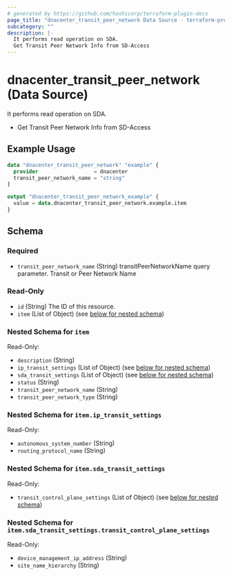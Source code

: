 ```yaml
---
# generated by https://github.com/hashicorp/terraform-plugin-docs
page_title: "dnacenter_transit_peer_network Data Source - terraform-provider-dnacenter"
subcategory: ""
description: |-
  It performs read operation on SDA.
  Get Transit Peer Network Info from SD-Access
---
```


# dnacenter_transit_peer_network (Data Source)

It performs read operation on SDA.

- Get Transit Peer Network Info from SD-Access

## Example Usage

```terraform
data "dnacenter_transit_peer_network" "example" {
  provider                  = dnacenter
  transit_peer_network_name = "string"
}

output "dnacenter_transit_peer_network_example" {
  value = data.dnacenter_transit_peer_network.example.item
}
```

<!-- schema generated by tfplugindocs -->
## Schema

### Required

- `transit_peer_network_name` (String) transitPeerNetworkName query parameter. Transit or Peer Network Name

### Read-Only

- `id` (String) The ID of this resource.
- `item` (List of Object) (see [below for nested schema](#nestedatt--item))

<a id="nestedatt--item"></a>
### Nested Schema for `item`

Read-Only:

- `description` (String)
- `ip_transit_settings` (List of Object) (see [below for nested schema](#nestedobjatt--item--ip_transit_settings))
- `sda_transit_settings` (List of Object) (see [below for nested schema](#nestedobjatt--item--sda_transit_settings))
- `status` (String)
- `transit_peer_network_name` (String)
- `transit_peer_network_type` (String)

<a id="nestedobjatt--item--ip_transit_settings"></a>
### Nested Schema for `item.ip_transit_settings`

Read-Only:

- `autonomous_system_number` (String)
- `routing_protocol_name` (String)


<a id="nestedobjatt--item--sda_transit_settings"></a>
### Nested Schema for `item.sda_transit_settings`

Read-Only:

- `transit_control_plane_settings` (List of Object) (see [below for nested schema](#nestedobjatt--item--sda_transit_settings--transit_control_plane_settings))

<a id="nestedobjatt--item--sda_transit_settings--transit_control_plane_settings"></a>
### Nested Schema for `item.sda_transit_settings.transit_control_plane_settings`

Read-Only:

- `device_management_ip_address` (String)
- `site_name_hierarchy` (String)


